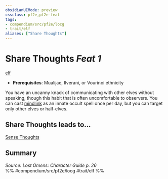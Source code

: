 ```yaml
---
obsidianUIMode: preview
cssclass: pf2e,pf2e-feat
tags:
- compendium/src/pf2e/locg
- trait/elf
aliases: ["Share Thoughts"]
---
```

# Share Thoughts  *Feat 1*  
[elf](/rules/traits/elf.md)  

- **Prerequisites**: Mualijae, Ilverani, or Vourinoi ethnicity

You have an uncanny knack of communicating with other elves without speaking, though this habit that is often uncomfortable to observers. You can cast [mindlink](/compendium/spells/mindlink.md) as an innate occult spell once per day, but you can target only other elves or half-elves.

## Share Thoughts leads to...

[Sense Thoughts](/compendium/feats/sense-thoughts-locg.md)

## Summary

*Source: Lost Omens: Character Guide p. 26*  
%% #compendium/src/pf2e/locg #trait/elf %%